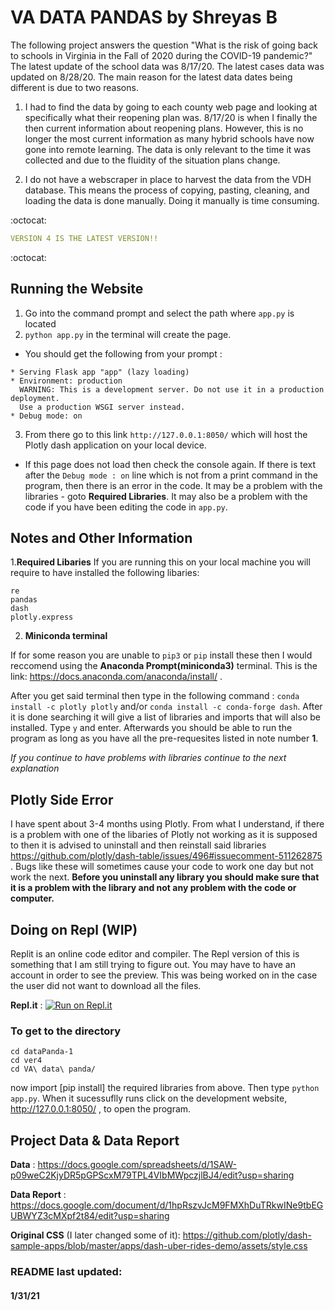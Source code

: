 # VA DATA PANDAS by Shreyas B

The following project answers the question "What is the risk of going back to schools in Virginia in the Fall of 2020 during the COVID-19 pandemic?"  The latest update of the school data was 8/17/20. The latest cases data was updated on 8/28/20. The main reason for the latest data dates being different is due to two reasons.

1.	I had to find the data by going to each county web page and looking at specifically what their reopening plan was. 8/17/20 is when I finally the then current information about reopening plans. However, this is no longer the most current information as many hybrid schools have now gone into remote learning. The data is only relevant to the time it was collected and due to the fluidity of the situation plans change.

2.	I do not have a webscraper in place to harvest the data from the VDH database. This means the process of copying, pasting, cleaning, and loading the data is done manually. Doing it manually is time consuming. 

:octocat:
```yaml
VERSION 4 IS THE LATEST VERSION!!
```
:octocat:


## Running the Website

1. Go into the command prompt and select the path where ```app.py``` is located
2. ```python app.py``` in the terminal will create the page.
 * You should get the following from your prompt : 
 ```console
 * Serving Flask app "app" (lazy loading)
 * Environment: production
   WARNING: This is a development server. Do not use it in a production deployment.
   Use a production WSGI server instead.
 * Debug mode: on
 
 ```
3. From there go to this link ```http://127.0.0.1:8050/``` which will host the Plotly dash application on your local device. 
* If this page does not load then check the console again. If there is text after the ```Debug mode : on``` line which is not from a print command in the program, then there is an error in the code. It may be a problem with the libraries - goto **Required Libraries**. It may also be a problem with the code if you have been editing the code in ```app.py```.


## Notes and Other Information

 1.**Required Libaries** 
If you are running this on your local machine you will require to have installed the following
libaries: 
  ```
  re
  pandas
  dash
  plotly.express
  ```
  2. **Miniconda terminal** 

If for some reason you are unable to ```pip3``` or ```pip``` install these then I would reccomend
using the **Anaconda Prompt(miniconda3)** terminal. This is the link: https://docs.anaconda.com/anaconda/install/ . 

After you get said terminal then type in the following command : ```conda install -c plotly plotly``` and/or
```conda install -c conda-forge dash```. After it is done searching it will give a list of libraries and imports
that will also be installed. Type ```y``` and enter. Afterwards you should be able to run the program as long as
you have all the pre-requesites listed in note number **1**. 

*If you continue to have problems with libraries continue to the next explanation*



## Plotly Side Error

I have spent about 3-4 months using Plotly. From what I understand, if there is a problem with one of the libaries of Plotly not working as it is supposed to then it is advised to uninstall and then reinstall said libraries https://github.com/plotly/dash-table/issues/496#issuecomment-511262875 . Bugs like these will sometimes cause your code to work one day but not work the next. __Before you uninstall any library you should make sure that it is a problem with the library and not any problem with the code or computer.__

## Doing on Repl (WIP)

Replit is an online code editor and compiler. The Repl version of this is something that I am still trying to figure out. You may have to have an account in order to see the preview. This was being worked on in the case the user did not want to download all the files.  

__Repl.it__ : [![Run on Repl.it](https://repl.it/badge/github/TST314/dataPanda)](https://repl.it/github/TST314/dataPanda)

### To get to the directory
```
cd dataPanda-1
cd ver4
cd VA\ data\ panda/
```
now import [pip install] the required libraries from above. Then type ```python app.py```. When it sucessuflly runs click on the development website, http://127.0.0.1:8050/ , to open the program. 


## Project Data & Data Report
__Data__ : https://docs.google.com/spreadsheets/d/1SAW-p09weC2KjyDR5pGPScxM79TPL4VIbMWpczjlBJ4/edit?usp=sharing


__Data Report__ : https://docs.google.com/document/d/1hpRszvJcM9FMXhDuTRkwINe9tbEGUBWYZ3cMXpf2t84/edit?usp=sharing

__Original CSS__ (I later changed some of it): https://github.com/plotly/dash-sample-apps/blob/master/apps/dash-uber-rides-demo/assets/style.css




### README last updated: 
#### 1/31/21
